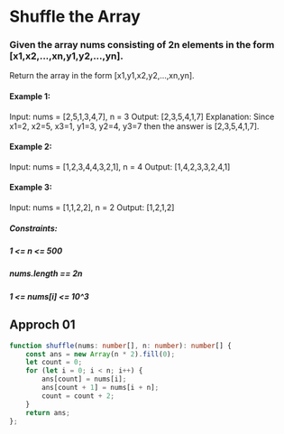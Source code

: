 # Shuffle the Array

### Given the array nums consisting of 2n elements in the form [x1,x2,...,xn,y1,y2,...,yn].
Return the array in the form [x1,y1,x2,y2,...,xn,yn].
#### Example 1:
Input: nums = [2,5,1,3,4,7], n = 3
Output: [2,3,5,4,1,7] 
Explanation: Since x1=2, x2=5, x3=1, y1=3, y2=4, y3=7 then the answer is [2,3,5,4,1,7].
#### Example 2:
Input: nums = [1,2,3,4,4,3,2,1], n = 4
Output: [1,4,2,3,3,2,4,1]
#### Example 3:
Input: nums = [1,1,2,2], n = 2
Output: [1,2,1,2]
##### Constraints:

##### 1 <= n <= 500
##### nums.length == 2n
##### 1 <= nums[i] <= 10^3

## Approch 01

```ts
function shuffle(nums: number[], n: number): number[] {
    const ans = new Array(n * 2).fill(0);
    let count = 0;
    for (let i = 0; i < n; i++) {
        ans[count] = nums[i];
        ans[count + 1] = nums[i + n];
        count = count + 2;
    }
    return ans;
};
```
